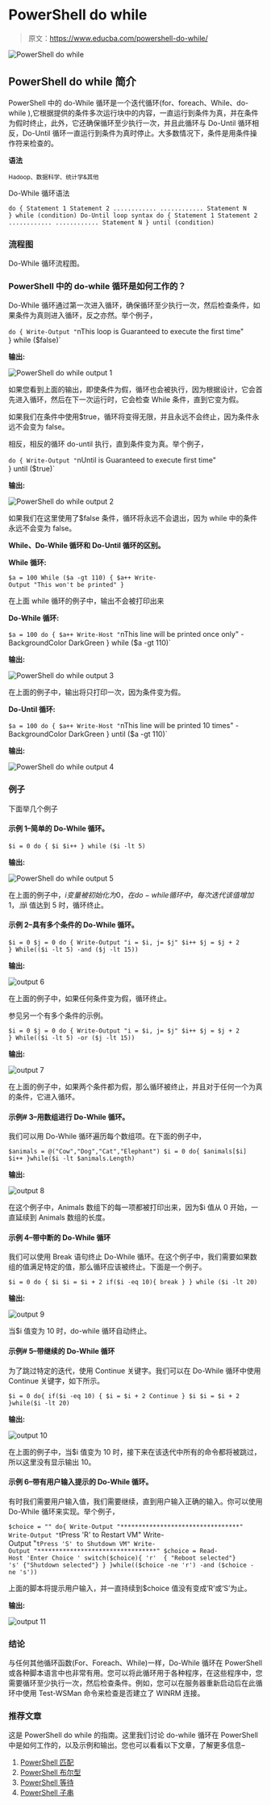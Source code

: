 # PowerShell do while

> 原文：<https://www.educba.com/powershell-do-while/>

![PowerShell do while](img/cf32640e25ece0739e9db977e143ced5.png)



## PowerShell do while 简介

PowerShell 中的 do-While 循环是一个迭代循环(for、foreach、While、do-while ),它根据提供的条件多次运行块中的内容，一直运行到条件为真，并在条件为假时终止，此外，它还确保循环至少执行一次，并且此循环与 Do-Until 循环相反，Do-Until 循环一直运行到条件为真时停止。大多数情况下，条件是用条件操作符来检查的。

**语法**

<small>Hadoop、数据科学、统计学&其他</small>

Do-While 循环语法

`do {
Statement 1
Statement 2
............
............
Statement N
} while (condition)
Do-Until loop syntax
do {
Statement 1
Statement 2
............
............
Statement N
} until (condition)`

### 流程图

Do-While 循环流程图。

### PowerShell 中的 do-while 循环是如何工作的？

Do-While 循环通过第一次进入循环，确保循环至少执行一次，然后检查条件，如果条件为真则进入循环，反之亦然。举个例子，

`do {
Write-Output "`nThis loop is Guaranteed to execute the first time"
} while ($false)`

**输出:**

![PowerShell do while output 1](img/6b89dc1335b93b1e01580c77325f73a5.png)



如果您看到上面的输出，即使条件为假，循环也会被执行，因为根据设计，它会首先进入循环，然后在下一次运行时，它会检查 While 条件，直到它变为假。

如果我们在条件中使用$true，循环将变得无限，并且永远不会终止，因为条件永远不会变为 false。

相反，相反的循环 do-until 执行，直到条件变为真。举个例子，

`do {
Write-Output "`nUntil is Guaranteed to execute first time"
} until ($true)`

**输出:**

![PowerShell do while output 2](img/fdd7a8aea4645f318385d61aca69729d.png)



如果我们在这里使用了$false 条件，循环将永远不会退出，因为 while 中的条件永远不会变为 false。

**While、Do-While 循环和 Do-Until 循环的区别。**

**While 循环:**

`$a = 100
While ($a -gt 110) {
$a++
Write-Output "This won't be printed"
}`

在上面 while 循环的例子中，输出不会被打印出来

**Do-While 循环:**

`$a = 100
do {
$a++
Write-Host "`nThis line will be printed once only" -BackgroundColor DarkGreen
} while ($a -gt 110)`

**输出:**

![PowerShell do while output 3](img/1b9aec45121c9355ffedec0111aa7af6.png)



在上面的例子中，输出将只打印一次，因为条件变为假。

**Do-Until 循环:**

`$a = 100
do {
$a++
Write-Host "`nThis line will be printed 10 times" -BackgroundColor DarkGreen
} until ($a -gt 110)`

**输出:**

![PowerShell do while output 4](img/46b41e851292304289a08432e7a472d2.png)



### 例子

下面举几个例子

#### 示例 1–简单的 **Do-While** 循环。

`$i = 0
do {
$i
$i++
} while ($i -lt 5)`

**输出:**

![PowerShell do while output 5](img/a28224eeb998d34a01cbdfeb7e61cac8.png)



在上面的例子中，$i 变量被初始化为 0，在 do-while 循环中，每次迭代该值增加 1，当$i 值达到 5 时，循环终止。

#### 示例 2–具有多个条件的 Do-While 循环。

`$i = 0
$j = 0
do {
Write-Output "i = $i, j= $j"
$i++
$j = $j + 2
} While(($i -lt 5) -and ($j -lt 15))`

**输出:**

![output 6](img/44ed26dc86590b3a5a056be5e8d900ab.png)



在上面的例子中，如果任何条件变为假，循环终止。

参见另一个有多个条件的示例。

`$i = 0
$j = 0
do {
Write-Output "i = $i, j= $j"
$i++
$j = $j + 2
} While(($i -lt 5) -or ($j -lt 15))`

**输出:**

![output 7](img/b6dff6b0bd22ac4a67d77c0b1716ecb6.png)



在上面的例子中，如果两个条件都为假，那么循环被终止，并且对于任何一个为真的条件，它进入循环。

#### 示例# 3–用数组进行 Do-While 循环。

我们可以用 Do-While 循环遍历每个数组项。在下面的例子中，

`$animals = @("Cow","Dog","Cat","Elephant")
$i = 0
do{
$animals[$i] $i++
}while($i -lt $animals.Length)`

**输出:**

![output 8](img/6d1086275c88cd658a0f4db8ca75cdfd.png)



在这个例子中，Animals 数组下的每一项都被打印出来，因为$i 值从 0 开始，一直延续到 Animals 数组的长度。

#### 示例 4–带中断的 Do-While 循环

我们可以使用 Break 语句终止 Do-While 循环。在这个例子中，我们需要如果数组的值满足特定的值，那么循环应该被终止。下面是一个例子。

`$i = 0
do {
$i
$i = $i + 2
if($i -eq 10){ break }
} while ($i -lt 20)`

**输出:**

![output 9](img/fff9cbd8d416263b6f60184ee112c7b6.png)



当$i 值变为 10 时，do-while 循环自动终止。

#### 示例# 5–带继续的 Do-While 循环

为了跳过特定的迭代，使用 Continue 关键字。我们可以在 Do-While 循环中使用 Continue 关键字，如下所示。

`$i = 0
do{
if($i -eq 10) {
$i = $i + 2
Continue
}
$i
$i = $i + 2
}while($i -lt 20)`

**输出:**

![output 10](img/0340602218748d6a273c5c515dd3b1b8.png)



在上面的例子中，当$i 值变为 10 时，接下来在该迭代中所有的命令都将被跳过，所以这里没有显示输出 10。

#### 示例 6–带有用户输入提示的 Do-While 循环。

有时我们需要用户输入值，我们需要继续，直到用户输入正确的输入。你可以使用 Do-While 循环来实现。举个例子，

`$choice = ""
do{
Write-Output "*********************************"
Write-Output "`tPress 'R' to Restart VM"
Write-Output "`tPress 'S' to Shutdown VM"
Write-Output "*********************************"
$choice = Read-Host 'Enter Choice '
switch($choice){
'r'  { "Reboot selected"}
's' {"Shutdown selected"}
}
}while(($choice -ne 'r') -and ($choice -ne 's'))`

上面的脚本将提示用户输入，并一直持续到$choice 值没有变成‘R’或‘S’为止。

**输出:**

![output 11](img/60f6e8be4068426350c884e55703b0db.png)



### 结论

与任何其他循环函数(For、Foreach、While)一样，Do-While 循环在 PowerShell 或各种脚本语言中也非常有用。您可以将此循环用于各种程序，在这些程序中，您需要循环至少执行一次，然后检查条件。例如，您可以在服务器重新启动后在此循环中使用 Test-WSMan 命令来检查是否建立了 WINRM 连接。

### 推荐文章

这是 PowerShell do while 的指南。这里我们讨论 do-while 循环在 PowerShell 中是如何工作的，以及示例和输出。您也可以看看以下文章，了解更多信息–

1.  [PowerShell 匹配](https://www.educba.com/powershell-match/)
2.  [PowerShell 布尔型](https://www.educba.com/powershell-boolean/)
3.  [PowerShell 等待](https://www.educba.com/powershell-wait/)
4.  [PowerShell 子串](https://www.educba.com/powershell-substring/)





